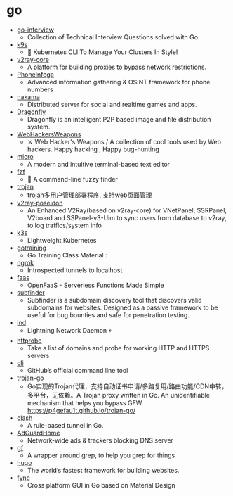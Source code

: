 # go
- [go-interview](https://github.com/shomali11/go-interview)
  - Collection of Technical Interview Questions solved with Go
- [k9s](https://github.com/derailed/k9s)
  - 🐶 Kubernetes CLI To Manage Your Clusters In Style!
- [v2ray-core](https://github.com/v2ray/v2ray-core)
  - A platform for building proxies to bypass network restrictions.
- [PhoneInfoga](https://github.com/sundowndev/PhoneInfoga)
  - Advanced information gathering & OSINT framework for phone numbers
- [nakama](https://github.com/heroiclabs/nakama)
  - Distributed server for social and realtime games and apps.
- [Dragonfly](https://github.com/dragonflyoss/Dragonfly)
  - Dragonfly is an intelligent P2P based image and file distribution system.
- [WebHackersWeapons](https://github.com/hahwul/WebHackersWeapons)
  - ⚔️ Web Hacker's Weapons / A collection of cool tools used by Web hackers. Happy hacking , Happy bug-hunting
- [micro](https://github.com/zyedidia/micro)
  - A modern and intuitive terminal-based text editor
- [fzf](https://github.com/junegunn/fzf)
  - 🌸 A command-line fuzzy finder
- [trojan](https://github.com/Jrohy/trojan)
  - trojan多用户管理部署程序, 支持web页面管理
- [v2ray-poseidon](https://github.com/ColetteContreras/v2ray-poseidon)
  - An Enhanced V2Ray(based on v2ray-core) for VNetPanel, SSRPanel, V2board and SSPanel-v3-Uim to sync users from database to v2ray, to log traffics/system info
- [k3s](https://github.com/rancher/k3s)
  - Lightweight Kubernetes
- [gotraining](https://github.com/ardanlabs/gotraining)
  - Go Training Class Material :
- [ngrok](https://github.com/inconshreveable/ngrok)
  - Introspected tunnels to localhost
- [faas](https://github.com/openfaas/faas)
  - OpenFaaS - Serverless Functions Made Simple
- [subfinder](https://github.com/projectdiscovery/subfinder)
  - Subfinder is a subdomain discovery tool that discovers valid subdomains for websites. Designed as a passive framework to be useful for bug bounties and safe for penetration testing.
- [lnd](https://github.com/lightningnetwork/lnd)
  - Lightning Network Daemon ⚡️
- [httprobe](https://github.com/tomnomnom/httprobe)
  - Take a list of domains and probe for working HTTP and HTTPS servers
- [cli](https://github.com/cli/cli)
  - GitHub’s official command line tool
- [trojan-go](https://github.com/p4gefau1t/trojan-go)
  - Go实现的Trojan代理，支持自动证书申请/多路复用/路由功能/CDN中转，多平台，无依赖。A Trojan proxy written in Go. An unidentifiable mechanism that helps you bypass GFW. https://p4gefau1t.github.io/trojan-go/
- [clash](https://github.com/Dreamacro/clash)
  - A rule-based tunnel in Go.
- [AdGuardHome](https://github.com/AdguardTeam/AdGuardHome)
  - Network-wide ads & trackers blocking DNS server
- [gf](https://github.com/tomnomnom/gf)
  - A wrapper around grep, to help you grep for things
- [hugo](https://github.com/gohugoio/hugo)
  - The world’s fastest framework for building websites.
- [fyne](https://github.com/fyne-io/fyne)
  - Cross platform GUI in Go based on Material Design
